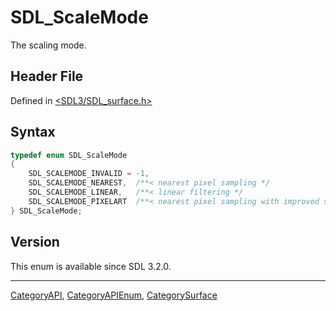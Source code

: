 # SDL_ScaleMode

The scaling mode.

## Header File

Defined in [<SDL3/SDL_surface.h>](https://github.com/libsdl-org/SDL/blob/main/include/SDL3/SDL_surface.h)

## Syntax

```c
typedef enum SDL_ScaleMode
{
    SDL_SCALEMODE_INVALID = -1,
    SDL_SCALEMODE_NEAREST,  /**< nearest pixel sampling */
    SDL_SCALEMODE_LINEAR,   /**< linear filtering */
    SDL_SCALEMODE_PIXELART  /**< nearest pixel sampling with improved scaling for pixel art, available since SDL 3.4.0 */
} SDL_ScaleMode;
```

## Version

This enum is available since SDL 3.2.0.

----
[CategoryAPI](CategoryAPI), [CategoryAPIEnum](CategoryAPIEnum), [CategorySurface](CategorySurface)


